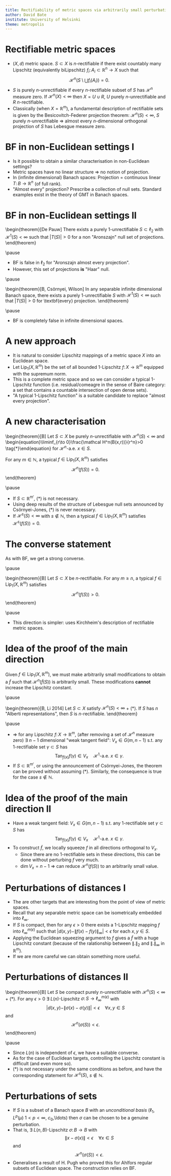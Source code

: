 ```yaml
---
title: Rectifiability of metric spaces via arbitrarily small perturbations
author: David Bate
institute: University of Helsinki
theme: metropolis
---
```


# Rectifiable metric spaces
*   $(X,d)$ metric space.  $S\subset X$ is $n$-rectifiable if there exist countably many Lipschitz (equivalently biLipschitz) $f_i\colon A_i \subset \mathbb R^n \to X$ such that
$$\mathcal H^n(S\setminus \bigcup f_i(A_i))=0.$$
*   $S$ is purely $n$-unrectifiable if every $n$-rectifiable subset of $S$ has $\mathcal H^n$ measure zero.  If $\mathcal H^n(X)<\infty$ then $X= U \cup R$, $U$ purely $n$-unrectifiable and $R$ $n$-rectifiable.
*   Classically (when $X=\mathbb R^m$), a fundamental description of rectifiable sets is given by the Besicovitch-Federer projection theorem: $\mathcal H^n(S)<\infty$, $S$ purely $n$-unrectifiable $\Rightarrow$ almost every $n$-dimensional orthogonal projection of $S$ has Lebesgue measure zero.

# BF in non-Euclidean settings I
*   Is it possible to obtain a similar characterisation in non-Euclidean settings?
*   Metric spaces have no linear structure $\Rightarrow$ no notion of projection.
*   In (infinite dimensional) Banach spaces: Projection = continuous linear $T \colon B \to \mathbb R^n$ (of full rank).
*   "Almost every" projection? Prescribe a collection of null sets.  Standard examples exist in the theory of GMT in Banach spaces.

# BF in non-Euclidean settings II
\begin{theorem}[De Pauw]
There exists a purely 1-unrectifiable $S\subset \ell_2$ with $\mathcal H^1(S)<\infty$ such that $|T(S)|>0$ for a non "Aronszajn" null set of projections.
\end{theorem}

\pause

*   BF is false in $\ell_2$ for "Aronszajn almost every projection".
*   However, this set of projections **is** "Haar" null.

\pause

\begin{theorem}[B, Csörnyei, Wilson]
In any separable infinite dimensional Banach space, there exists a purely 1-unrectifiable $S$ with $\mathcal H^1(S)<\infty$ such that $|T(S)|>0$ for \textbf{every} projection.
\end{theorem}

\pause

*   BF is completely false in infinite dimensional spaces.

# A new approach
*   It is natural to consider Lipschitz mappings of a metric space $X$ into an Euclidean space.
*   Let $\operatorname{Lip}_1(X,\mathbb R^m)$ be the set of all bounded 1-Lipschitz $f\colon X \to \mathbb R^m$ equipped with the supremum norm.
*   This is a complete metric space and so we can consider a typical 1-Lipschitz function (i.e. residual/comeagre in the sense of Baire category: a set that contains a countable intersection of open dense sets).
*   "A typical 1-Lipschitz function" is a suitable candidate to replace "almost every projection".

# A new characterisation

\begin{theorem}[B]
  Let $S\subset X$ be purely $n$-unrectifiable with $\mathcal H^n(S)<\infty$ and
  \begin{equation}\liminf_{r\to 0}\frac{\mathcal H^n(B(x,r))}{r^n}>0 \tag{$*$}\end{equation}
  for $\mathcal H^n$-a.e. $x\in S$.

  For any $m\in\mathbb N$, a typical $f \in \operatorname{Lip}_1(X,\mathbb R^m)$ satisfies
  $$\mathcal H^n(f(S))=0.$$
\end{theorem}

\pause

*   If $S\subset \mathbb R^{m'}$, $(*)$ is not necessary.
*   Using deep results of the structure of Lebesgue null sets announced by Csörnyei-Jones, $(*)$ is never necessary.
*   If $\mathcal H^s(S)<\infty$ with $s\not\in \mathbb N$, then a typical $f\in \operatorname{Lip}_1(X,\mathbb R^m)$ satisfies $\mathcal H^s(f(S))=0$.

# The converse statement
As with BF, we get a strong converse.

\pause

\begin{theorem}[B]
  Let $S\subset X$ be $n$-rectifiable.
  For any $m\geq n$, a typical $f \in \operatorname{Lip}_1(X,\mathbb R^m)$ satisfies
  $$\mathcal H^n(f(S))>0.$$
\end{theorem}

\pause

*   This direction is simpler: uses Kirchheim's description of rectifiable metric spaces.

# Idea of the proof of the main direction
Given $f\in \operatorname{Lip}_1(X,\mathbb R^m)$, we must make arbitrarily small modifications to obtain a $\tilde f$ such that $\mathcal H^n(\tilde f(S))$ is arbitrarily small.  These modifications **cannot** increase the Lipschitz constant.

\pause

\begin{theorem}[B, Li 2014]
Let $S \subset X$ satisfy $\mathcal H^n(S)<\infty$ + $(*)$.
If $S$ has $n$ "Alberti representations", then $S$ is $n$-rectifiable.
\end{theorem}

\pause

*   $\Rightarrow$ for any Lipschitz $f\colon X \to \mathbb R^m$, (after removing a set of $\mathcal H^n$ measure zero) $\exists$ $n-1$ dimensional "weak tangent field": $V_x \in G(m,n-1)$ s.t. any 1-rectifiable set $\gamma \subset S$ has
$$\operatorname{Tan}_{f(x)}f(\gamma) \in V_{x} \quad \mathcal H^1\text{-a.e. } x\in \gamma.$$
*   If $S\subset \mathbb R^{m'}$, or using the announcement of Csörnyei-Jones, the theorem can be proved without assuming $(*)$.  Similarly, the consequence is true for the case $s\not\in \mathbb N$.

# Idea of the proof of the main direction II

*   Have a weak tangent field: $V_x \in G(m,n-1)$ s.t. any 1-rectifiable set $\gamma \subset S$ has
$$\operatorname{Tan}_{f(x)}f(\gamma) \in V_{x} \quad \mathcal H^1\text{-a.e. } x\in \gamma.$$
*   To construct $\tilde f$, we locally squeeze $f$ in all directions orthogonal to $V_x$.
    -   Since there are no 1-rectifiable sets in these directions, this can be done without perturbing $f$ very much.
    -   $\dim V_x= n-1$ $\Rightarrow$ can reduce $\mathcal H^n(f(S))$ to an arbitrarily small value.


# Perturbations of distances I
*   The are other targets that are interesting from the point of view of metric spaces.
*   Recall that any separable metric space can be isometrically embedded into $\ell_\infty$.
*   If $S$ is compact, then for any $\epsilon>0$ there exists a 1-Lipschitz mapping $f$ into $\ell_\infty^{m(\epsilon)}$ such that $|d(x,y)-\|f(x)-f(y)\|_\infty|<\epsilon$ for each $x,y\in S$.
*   Applying the Euclidean squeezing argument to $f$ gives a $\tilde f$ with a huge Lipschitz constant (because of the ralationship between $\|.\|_2$ and $\|.\|_\infty$ in $\mathbb R^{m}$).
*   If we are more careful we can obtain something more useful.

# Perturbations of distances II
\begin{theorem}[B]
Let $S$ be compact purely $n$-unrectifiable with $\mathcal H^n(S)<\infty$ + $(*)$.
For any $\epsilon>0$ $\exists$ $L(n)$-Lipschitz $\sigma \colon S \to \ell_\infty^{m(\epsilon)}$ with
$$|d(x,y)- \|\sigma(x)-\sigma(y)\||<\epsilon \quad \forall x,y\in S$$
and
$$\mathcal H^n(\sigma(S))<\epsilon.$$
\end{theorem}

\pause

*   Since $L(n)$ is independent of $\epsilon$, we have a suitable converse.
*   As for the case of Euclidean targets, controlling the Lipschitz constant is difficult (and even more so).
*   $(*)$ is not necessary under the same conditions as before, and have the corresponding statement for $\mathcal H^s(S)$, $s\not \in \mathbb N$.

# Perturbations of sets

*   If $S$ is a subset of a Banach space $B$ with an _unconditional basis_ ($\ell_1$, $L^p(\mu)$ $1<p<\infty$, $c_0$,\ldots) then $\sigma$ can be chosen to be a genuine perturbation.
*   That is, $\exists$ $L(n,B)$-Lipschitz $\sigma \colon B \to B$ with
$$\|x - \sigma(x)\|<\epsilon \quad \forall x\in S$$
and
$$\mathcal H^n(\sigma(S))<\epsilon.$$
*   Generalises a result of H. Pugh who proved this for Ahlfors regular subsets of Euclidean space.  The construction relies on BF.
